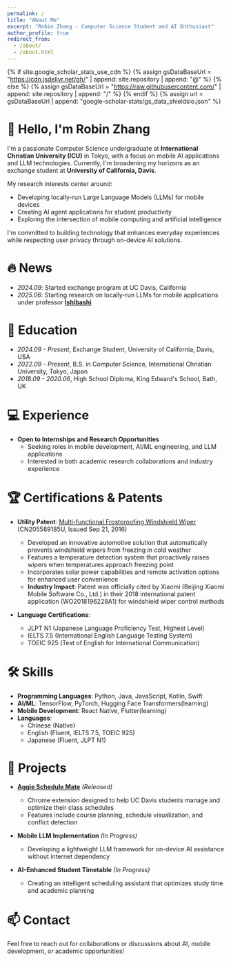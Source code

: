 ```yaml
---
permalink: /
title: "About Me"
excerpt: "Robin Zhang - Computer Science Student and AI Enthusiast"
author_profile: true
redirect_from:
  - /about/
  - /about.html
---
```


{% if site.google_scholar_stats_use_cdn %}
{% assign gsDataBaseUrl = "https://cdn.jsdelivr.net/gh/" | append: site.repository | append: "@" %}
{% else %}
{% assign gsDataBaseUrl = "https://raw.githubusercontent.com/" | append: site.repository | append: "/" %}
{% endif %}
{% assign url = gsDataBaseUrl | append: "google-scholar-stats/gs_data_shieldsio.json" %}

<span class='anchor' id='about-me'></span>

# 👋 Hello, I'm Robin Zhang

I'm a passionate Computer Science undergraduate at **International Christian University (ICU)** in Tokyo, with a focus on mobile AI applications and LLM technologies. Currently, I'm broadening my horizons as an exchange student at **University of California, Davis**.

My research interests center around:
- Developing locally-run Large Language Models (LLMs) for mobile devices
- Creating AI agent applications for student productivity
- Exploring the intersection of mobile computing and artificial intelligence

I'm committed to building technology that enhances everyday experiences while respecting user privacy through on-device AI solutions.

# 🔥 News
- *2024.09*: Started exchange program at UC Davis, California
- *2025.06*: Starting research on locally-run LLMs for mobile applications under professor **[Ishibashi](https://researchers.icu.ac.jp/icuhp/KgApp?resId=S000106&Language=2)**

# 📖 Education
- *2024.09 - Present*, Exchange Student, University of California, Davis, USA
- *2022.09 - Present*, B.S. in Computer Science, International Christian University, Tokyo, Japan
- *2018.09 - 2020.06*, High School Diploma, King Edward's School, Bath, UK

# 💻 Experience
- **Open to Internships and Research Opportunities**
  - Seeking roles in mobile development, AI/ML engineering, and LLM applications
  - Interested in both academic research collaborations and industry experience

# 🏆 Certifications & Patents
- **Utility Patent**: [Multi-functional Frostproofing Windshield Wiper](https://patents.google.com/patent/CN205589185U/en) (CN205589185U, Issued Sep 21, 2016)
  - Developed an innovative automotive solution that automatically prevents windshield wipers from freezing in cold weather
  - Features a temperature detection system that proactively raises wipers when temperatures approach freezing point
  - Incorporates solar power capabilities and remote activation options for enhanced user convenience
  - **Industry Impact**: Patent was officially cited by Xiaomi (Beijing Xiaomi Mobile Software Co., Ltd.) in their 2018 international patent application (WO2018196228A1) for windshield wiper control methods

- **Language Certifications**:
  - JLPT N1 (Japanese Language Proficiency Test, Highest Level)
  - IELTS 7.5 (International English Language Testing System)
  - TOEIC 925 (Test of English for International Communication)

# 🛠️ Skills
- **Programming Languages**: Python, Java, JavaScript, Kotlin, Swift
- **AI/ML**: TensorFlow, PyTorch, Hugging Face Transformers(learning)
- **Mobile Development**: React Native, Flutter(learning)
- **Languages**: 
  - Chinese (Native)
  - English (Fluent, IELTS 7.5, TOEIC 925)
  - Japanese (Fluent, JLPT N1)

# 🚀 Projects
- **[Aggie Schedule Mate](https://chromewebstore.google.com/detail/aggie-schedule-mate/ddlinokodanicjgdkomccaadblcdipee)** *(Released)*
  - Chrome extension designed to help UC Davis students manage and optimize their class schedules
  - Features include course planning, schedule visualization, and conflict detection
  
- **Mobile LLM Implementation** *(In Progress)*
  - Developing a lightweight LLM framework for on-device AI assistance without internet dependency
  
- **AI-Enhanced Student Timetable** *(In Progress)*
  - Creating an intelligent scheduling assistant that optimizes study time and academic planning

# 📫 Contact
Feel free to reach out for collaborations or discussions about AI, mobile development, or academic opportunities!

